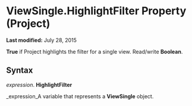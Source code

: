 
# ViewSingle.HighlightFilter Property (Project)

 **Last modified:** July 28, 2015

 **True** if Project highlights the filter for a single view. Read/write **Boolean**.

## Syntax

 _expression_. **HighlightFilter**

 _expression_A variable that represents a  **ViewSingle** object.

